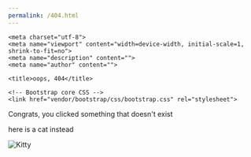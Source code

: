 ```yaml
---
permalink: /404.html
---
```


  <head>

    <meta charset="utf-8">
    <meta name="viewport" content="width=device-width, initial-scale=1, shrink-to-fit=no">
    <meta name="description" content="">
    <meta name="author" content="">

    <title>oops, 404</title>

    <!-- Bootstrap core CSS -->
    <link href="vendor/bootstrap/css/bootstrap.css" rel="stylesheet">
<link href="https://fonts.googleapis.com/css?family=Paytone+One" rel="stylesheet">

  </head>

  <body>
Congrats, you clicked something that doesn't exist

here is a cat instead

 <img id="cat" src="https://cataas.com/cat" alt="Kitty"> 

<script>
document.getElementById("cat").src = "https://cataas.com/cat" + "?" + Math.random();
</script>
  <body>
